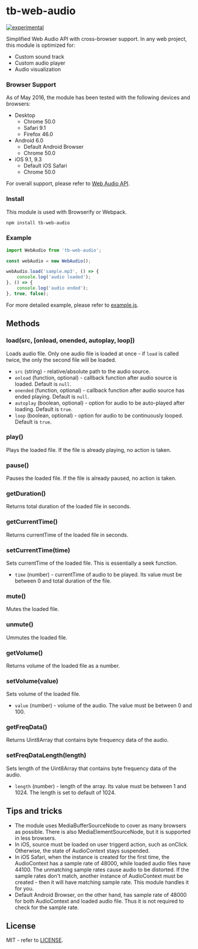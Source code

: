 # tb-web-audio

[![experimental](http://badges.github.io/stability-badges/dist/experimental.svg)](http://github.com/badges/stability-badges)

Simplified Web Audio API with cross-browser support. In any web project, this module is optimized for:
* Custom sound track
* Custom audio player
* Audio visualization

### Browser Support
As of May 2016, the module has been tested with the following devices and browsers:
* Desktop
    * Chrome 50.0
    * Safari 9.1
    * Firefox 46.0
* Android 6.0
    * Default Android Browser    
    * Chrome 50.0
* iOS 9.1, 9.3
    * Default iOS Safari
    * Chrome 50.0

For overall support, please refer to [Web Audio API](http://caniuse.com/#feat=audio-api).

### Install
This module is used with Browserify or Webpack.
```sh
npm install tb-web-audio
```

### Example
```js
import WebAudio from 'tb-web-audio';

const webAudio = new WebAudio();

webAudio.load('sample.mp3', () => {
    console.log('audio loaded');
}, () => {
    console.log('audio ended');
}, true, false);
```
For more detailed example, please refer to [example.js](example/example.js).


## Methods

### load(src, [onload, onended, autoplay, loop])
Loads audio file. Only one audio file is loaded at once - if `load` is called twice, the only the second file will be loaded.
* `src` (string) - relative/absolute path to the audio source.
* `onload` (function, optional) - callback function after audio source is loaded. Default is `null`.
* `onended` (function, optional) - callback function after audio source has ended playing. Default is `null`.
* `autoplay` (boolean, optional) - option for audio to be auto-played after loading. Default is `true`.
* `loop` (boolean, optional) - option for audio to be continuously looped. Default is `true`.

### play()
Plays the loaded file. If the file is already playing, no action is taken.

### pause()
Pauses the loaded file. If the file is already paused, no action is taken.

### getDuration()
Returns total duration of the loaded file in seconds.

### getCurrentTime()
Returns currentTime of the loaded file in seconds.

### setCurrentTime(time)
Sets currentTime of the loaded file. This is essentially a seek function.
* `time` (number) - currentTime of audio to be played. Its value must be between 0 and total duration of the file.

### mute()
Mutes the loaded file.

### unmute()
Ummutes the loaded file.

### getVolume()
Returns volume of the loaded file as a number.

### setVolume(value)
Sets volume of the loaded file.
* `value` (number) - volume of the audio. The value must be between 0 and 100.
 
### getFreqData()
Returns Uint8Array that contains byte frequency data of the audio.

### setFreqDataLength(length)
Sets length of the Uint8Array that contains byte frequency data of the audio.
* `length` (number) - length of the array. Its value must be between 1 and 1024. The length is set to default of 1024.


## Tips and tricks
* The module uses MediaBufferSourceNode to cover as many browsers as possible. There is also MediaElementSourceNode, but it is supported in less browsers.
* In iOS, source must be loaded on user triggerd action, such as onClick. Otherwise, the state of AudioContext stays suspended.
* In iOS Safari, when the instance is created for the first time, the AudioContext has a sample rate of 48000, while loaded audio files have 44100. The unmatching sample rates cause audio to be distorted. If the sample rates don't match, another instance of AudioContext must be created - then it will have matching sample rate. This module handles it for you.
* Default Android Browser, on the other hand, has sample rate of 48000 for both AudioContext and loaded audio file. Thus it is not required to check for the sample rate.


## License
MIT - refer to [LICENSE](LICENSE).